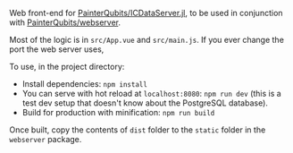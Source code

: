 Web front-end for [PainterQubits/ICDataServer.jl](https://github.com/PainterQubits/ICDataServer.jl),
to be used in conjunction with [PainterQubits/webserver](https://github.com/PainterQubits/webserver).

Most of the logic is in `src/App.vue` and `src/main.js`. If you ever change the port the
web server uses,

To use, in the project directory:

- Install dependencies: `npm install`
- You can serve with hot reload at `localhost:8080`: `npm run dev` (this is a test dev setup
    that doesn't know about the PostgreSQL database).
- Build for production with minification: `npm run build`

Once built, copy the contents of `dist` folder to the `static` folder in the `webserver`
package.
